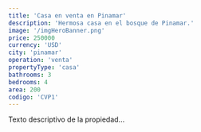 ```yaml
---
title: 'Casa en venta en Pinamar'
description: 'Hermosa casa en el bosque de Pinamar.'
image: '/imgHeroBanner.png'
price: 250000
currency: 'USD'
city: 'pinamar'
operation: 'venta'
propertyType: 'casa'
bathrooms: 3
bedrooms: 4
area: 200
codigo: 'CVP1'
---
```


Texto descriptivo de la propiedad...
